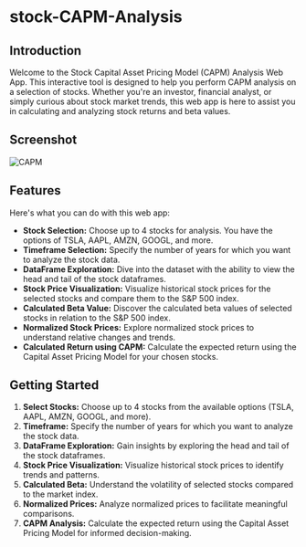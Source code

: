 # stock-CAPM-Analysis
## Introduction

Welcome to the Stock Capital Asset Pricing Model (CAPM) Analysis Web App. This interactive tool is designed to help you perform CAPM analysis on a selection of stocks. Whether you're an investor, financial analyst, or simply curious about stock market trends, this web app is here to assist you in calculating and analyzing stock returns and beta values.

## Screenshot
![CAPM](https://github.com/namangaurr/stock-CAPM-Analysis/assets/114846431/b84b3ccd-9996-471a-b912-f07e6a82d396)

## Features

Here's what you can do with this web app:

- **Stock Selection:** Choose up to 4 stocks for analysis. You have the options of TSLA, AAPL, AMZN, GOOGL, and more.
- **Timeframe Selection:** Specify the number of years for which you want to analyze the stock data.
- **DataFrame Exploration:** Dive into the dataset with the ability to view the head and tail of the stock dataframes.
- **Stock Price Visualization:** Visualize historical stock prices for the selected stocks and compare them to the S&P 500 index.
- **Calculated Beta Value:** Discover the calculated beta values of selected stocks in relation to the S&P 500 index.
- **Normalized Stock Prices:** Explore normalized stock prices to understand relative changes and trends.
- **Calculated Return using CAPM:** Calculate the expected return using the Capital Asset Pricing Model for your chosen stocks.

## Getting Started

1. **Select Stocks:** Choose up to 4 stocks from the available options (TSLA, AAPL, AMZN, GOOGL, and more).
2. **Timeframe:** Specify the number of years for which you want to analyze the stock data.
3. **DataFrame Exploration:** Gain insights by exploring the head and tail of the stock dataframes.
4. **Stock Price Visualization:** Visualize historical stock prices to identify trends and patterns.
5. **Calculated Beta:** Understand the volatility of selected stocks compared to the market index.
6. **Normalized Prices:** Analyze normalized prices to facilitate meaningful comparisons.
7. **CAPM Analysis:** Calculate the expected return using the Capital Asset Pricing Model for informed decision-making.
